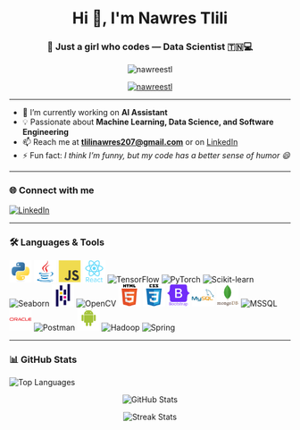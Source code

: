 <h1 align="center">Hi 👋, I'm Nawres Tlili</h1>
<h3 align="center">🚀 Just a girl who codes — Data Scientist 🇹🇳💻</h3>

<p align="center">
  <img src="https://komarev.com/ghpvc/?username=nawreestl&label=Profile%20views&color=0e75b6&style=flat" alt="nawreestl" />
</p>

<p align="center">
  <a href="https://github.com/ryo-ma/github-profile-trophy">
    <img src="https://github-profile-trophy.vercel.app/?username=nawreestl&theme=tokyonight&no-frame=true" alt="nawreestl" />
  </a>
</p>

---

- 🔭 I’m currently working on **AI Assistant**
- 💡 Passionate about **Machine Learning, Data Science, and Software Engineering**
- 📫 Reach me at **[tlilinawres207@gmail.com](mailto:tlilinawres207@gmail.com)** or on [LinkedIn](https://www.linkedin.com/in/nawres-tlili/)
- ⚡ Fun fact: *I think I’m funny, but my code has a better sense of humor 😄*

---

### 🌐 Connect with me
<p align="left">
  <a href="https://linkedin.com/in/nawres-tlili" target="_blank">
    <img src="https://raw.githubusercontent.com/rahuldkjain/github-profile-readme-generator/master/src/images/icons/Social/linked-in-alt.svg" alt="LinkedIn" height="30" width="40" />
  </a>
</p>

---

### 🛠️ Languages & Tools

<p align="left">
  <img src="https://raw.githubusercontent.com/devicons/devicon/master/icons/python/python-original.svg" width="40" height="40" alt="Python"/>
  <img src="https://raw.githubusercontent.com/devicons/devicon/master/icons/java/java-original.svg" width="40" height="40" alt="Java"/>
  <img src="https://raw.githubusercontent.com/devicons/devicon/master/icons/javascript/javascript-original.svg" width="40" height="40" alt="JavaScript"/>
  <img src="https://raw.githubusercontent.com/devicons/devicon/master/icons/react/react-original-wordmark.svg" width="40" height="40" alt="React"/>
  <img src="https://www.vectorlogo.zone/logos/tensorflow/tensorflow-icon.svg" width="40" height="40" alt="TensorFlow"/>
  <img src="https://www.vectorlogo.zone/logos/pytorch/pytorch-icon.svg" width="40" height="40" alt="PyTorch"/>
  <img src="https://upload.wikimedia.org/wikipedia/commons/0/05/Scikit_learn_logo_small.svg" width="40" height="40" alt="Scikit-learn"/>
  <img src="https://seaborn.pydata.org/_images/logo-mark-lightbg.svg" width="40" height="40" alt="Seaborn"/>
  <img src="https://raw.githubusercontent.com/devicons/devicon/master/icons/pandas/pandas-original.svg" width="40" height="40" alt="Pandas"/>
  <img src="https://www.vectorlogo.zone/logos/opencv/opencv-icon.svg" width="40" height="40" alt="OpenCV"/>
  <img src="https://raw.githubusercontent.com/devicons/devicon/master/icons/html5/html5-original-wordmark.svg" width="40" height="40" alt="HTML5"/>
  <img src="https://raw.githubusercontent.com/devicons/devicon/master/icons/css3/css3-original-wordmark.svg" width="40" height="40" alt="CSS3"/>
  <img src="https://raw.githubusercontent.com/devicons/devicon/master/icons/bootstrap/bootstrap-plain-wordmark.svg" width="40" height="40" alt="Bootstrap"/>
  <img src="https://raw.githubusercontent.com/devicons/devicon/master/icons/mysql/mysql-original-wordmark.svg" width="40" height="40" alt="MySQL"/>
  <img src="https://raw.githubusercontent.com/devicons/devicon/master/icons/mongodb/mongodb-original-wordmark.svg" width="40" height="40" alt="MongoDB"/>
  <img src="https://www.svgrepo.com/show/303229/microsoft-sql-server-logo.svg" width="40" height="40" alt="MSSQL"/>
  <img src="https://raw.githubusercontent.com/devicons/devicon/master/icons/oracle/oracle-original.svg" width="40" height="40" alt="Oracle"/>
  <img src="https://www.vectorlogo.zone/logos/getpostman/getpostman-icon.svg" width="40" height="40" alt="Postman"/>
  <img src="https://raw.githubusercontent.com/devicons/devicon/master/icons/android/android-original-wordmark.svg" width="40" height="40" alt="Android"/>
  <img src="https://www.vectorlogo.zone/logos/apache_hadoop/apache_hadoop-icon.svg" width="40" height="40" alt="Hadoop"/>
  <img src="https://www.vectorlogo.zone/logos/springio/springio-icon.svg" width="40" height="40" alt="Spring"/>
</p>

---

### 📊 GitHub Stats

<p align="left">
  <img src="https://github-readme-stats.vercel.app/api/top-langs?username=nawreestl&show_icons=true&locale=en&layout=compact&theme=tokyonight" alt="Top Languages" />
</p>

<p align="center">
  <img src="https://github-readme-stats.vercel.app/api?username=nawreestl&show_icons=true&locale=en&theme=tokyonight" alt="GitHub Stats" />
</p>

<p align="center">
  <img src="https://github-readme-streak-stats.herokuapp.com/?user=nawreestl&theme=tokyonight" alt="Streak Stats" />
</p>
